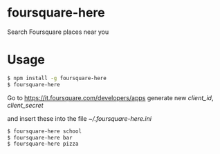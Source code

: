 # foursquare-here

Search Foursquare places near you


# Usage

```bash
$ npm install -g foursquare-here
$ foursquare-here
```

Go to https://it.foursquare.com/developers/apps generate new *client_id*, *client_secret*

and insert these into the file *~/.foursquare-here.ini*

```bash
$ foursquare-here school
$ foursquare-here bar
$ foursquare-here pizza
```

